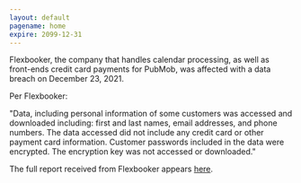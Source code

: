 ```yaml
---
layout: default
pagename: home
expire: 2099-12-31
---
```

Flexbooker, the company that handles calendar processing, as well as front-ends credit card payments for PubMob, was affected with a data breach on December 23, 2021.

Per Flexbooker:

"Data, including personal information of some customers was accessed and downloaded including:
    first and last names, 
    email addresses, and 
    phone numbers. 
The data accessed did not include any credit card or other payment card information. Customer passwords included in the data were encrypted. The encryption key was not accessed or downloaded."

The full report received from Flexbooker appears [here](/pubmob/breach).
